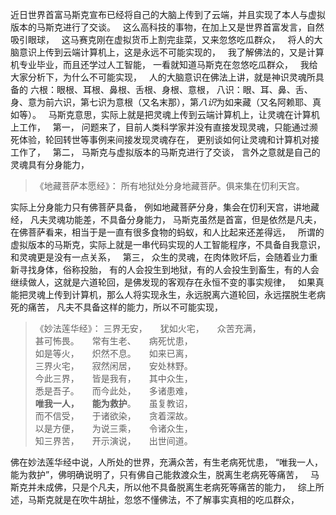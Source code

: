 近日世界首富马斯克宣布已经将自己的大脑上传到了云端，并且实现了本人与虚拟版本的马斯克进行了交谈。
&nbsp;
这么高科技的事物，在加上又是世界首富发言，自然吸引眼球，
&nbsp;
这马赛克刚在虚拟货币上割完韭菜，又来忽悠吃瓜群众，
&nbsp;
将人的大脑意识上传到云端计算机上，这是永远不可能实现的，
&nbsp;
我了解佛法的，又是计算机专业毕业，而且还学过人工智能，
一看就知道马斯克在忽悠吃瓜群众，
&nbsp;
我给大家分析下，为什么不可能实现，
&nbsp;
人的大脑意识在佛法上讲，就是神识灵魂所具备的
六根：眼根、耳根、鼻根、舌根、身根、意根，
八识：眼、耳、鼻、舌、身、意为前六识，第七识为意根（又名末那），第*八识*为如来藏（又名阿赖耶、真如等）。
&nbsp;
马斯克意思，实际上就是把灵魂上传到云端计算机上，让灵魂在计算机上工作，
&nbsp;
第一，
问题来了，目前人类科学家并没有直接发现灵魂，只能通过濒死体验，轮回转世等事例来间接发现灵魂存在，
更别谈如何让灵魂和计算机对接工作了，
&nbsp;
第二，
马斯克与虚拟版本的马斯克进行了交谈，
言外之意就是自己的灵魂具有分身能力，
> 《地藏菩萨本愿经》：
> 所有地狱处分身地藏菩萨。俱来集在忉利天宫。

实际上分身能力只有佛菩萨具备，
例如地藏菩萨分身，集会在忉利天宫，讲地藏经，
凡夫灵魂功能差，不具备分身能力，
马斯克虽然是首富，但是依然是凡夫，在佛菩萨看来，相当于是一直有很多食物的蚂蚁，和人比起来还差得远，
&nbsp;
所谓的虚拟版本的马斯克，实际上就是一串代码实现的人工智能程序，不具备自我意识，和灵魂更是没有一点关系，
&nbsp;
第三，
众生的灵魂，在肉体败坏后，会随着业力重新寻找身体，俗称投胎，
有的人会投生到地狱，有的人会投生到畜生，有的人会继续做人，这就是六道轮回，是佛发现的客观存在永恒不变的事实规律，
&nbsp;
如果真能把灵魂上传到计算机，那么人将实现永生，永远脱离六道轮回，永远摆脱生老病死的痛苦，
凡夫不具备这样的能力，所以不可能实现，
&nbsp;
> 《妙法莲华经》：
> 三界无安，　　犹如火宅，　　众苦充满，  
> 甚可怖畏。　　常有生老、　　病死忧患，  
> 如是等火，　　炽然不息。　　如来已离，  
> 三界火宅，　　寂然闲居，　　安处林野。  
> 今此三界，　　皆是我有，　　其中众生，  
> 悉是吾子。　　而今此处，　　多诸患难，  
> **唯我一人，　　能为救护**。　　虽复教诏，  
> 而不信受，　　于诸欲染，　　贪着深故。  
> 以是方便，　　为说三乘，　　令诸众生，  
> 知三界苦，　　开示演说，　　出世间道。

佛在妙法莲华经中说，人所处的世界，充满众苦，有生老病死忧患，
“唯我一人，能为救护”，佛明确说明了，只有佛自己能救渡众生，脱离生老病死等痛苦，
&nbsp;
马斯克并未成佛，只是个凡夫，所以他不具备脱离生老病死等痛苦的能力，
&nbsp;
综上所述，马斯克就是在吹牛胡扯，忽悠不懂佛法，不了解事实真相的吃瓜群众，